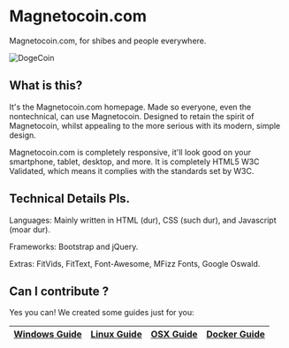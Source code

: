 # Magnetocoin.com

Magnetocoin.com, for shibes and people everywhere.

![DogeCoin](http://static.tumblr.com/ppdj5y9/Ae9mxmxtp/300coin.png)

## What is this?
It's the Magnetocoin.com homepage. Made so everyone, even the nontechnical, can use Magnetocoin.
Designed to retain the spirit of Magnetocoin, whilst appealing to the more serious with its modern, simple design.

Magnetocoin.com is completely responsive, it'll look good on your smartphone, tablet, desktop, and more.
It is completely HTML5 W3C Validated, which means it complies with the standards set by W3C.

## Technical Details Pls.
Languages:
Mainly written in HTML (dur), CSS (such dur), and Javascript (moar dur).

Frameworks:
Bootstrap and jQuery.

Extras:
FitVids, FitText, Font-Awesome, MFizz Fonts, Google Oswald.

## Can I contribute ?
Yes you can!
We created some guides just for you:

| [Windows Guide][G1] | [Linux Guide][G2] | [OSX Guide][G3] | [Docker Guide][G4] |
|:-----------------:|:-------------------:|:---------------:|:------------------:|

[G1]: https://github.com/magnetocoin/magnetocoin.com/blob/gh-pages/getting-started/contribute_windows.md
[G2]: https://github.com/magnetocoin/magnetocoin.com/blob/gh-pages/getting-started/contribute_linux.md
[G3]: https://github.com/magnetocoin/magnetocoin.com/blob/gh-pages/getting-started/contribute_osx.md
[G4]: https://github.com/magnetocoin/magnetocoin.com/blob/gh-pages/getting-started/contribute_docker.md